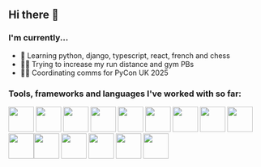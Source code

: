 ## Hi there 👋

### I'm currently...
-  🌱 Learning python, django, typescript, react, french and chess
-  🏃💪 Trying to increase my run distance and gym PBs
-  🐍🐍 Coordinating comms for PyCon UK 2025

### Tools, frameworks and languages I've worked with so far:
<img style="height:50px;" src="https://github.com/KatieB5/KatieB5/assets/37502118/59f4e1f2-7914-4565-a12e-52c53477cae2"/> <img style="height:50px;" src="https://github.com/KatieB5/KatieB5/assets/37502118/ff06ce80-0e51-4339-b558-64abbb4d9f7a"/> <img style="height:50px;" src="https://github.com/KatieB5/KatieB5/assets/37502118/c2881281-49b7-4bc5-b37a-6cd3c4e9ebaf"/> <img style="height:50px;" src="https://github.com/KatieB5/KatieB5/assets/37502118/41968b9d-ce22-4cae-995e-698b14d3139c"/> <img style="height:50px;" src="https://github.com/KatieB5/KatieB5/assets/37502118/3dfb59e6-f4c7-4fd7-a1cc-922b8103110c"/> <img style="height:50px;" src="https://github.com/KatieB5/KatieB5/assets/37502118/8ca87ef8-e7fe-4bb7-b953-68d5beb888d9"/> <img style="height:50px;" src="https://github.com/KatieB5/KatieB5/assets/37502118/0120241f-c58a-49ea-b111-6137ce5fe3eb"/> <img style="height:50px;" src="https://docs.flutter.dev/assets/images/flutter-logo-sharing.png"/> <img style="height:50px;" src="https://www.svgrepo.com/show/331488/mongodb.svg"/> <img style="height:50px;" src="https://cdn4.iconfinder.com/data/icons/flat-pro-database-set-1/32/sql-badge-512.png"/><img style="height:50px;" src="https://upload.wikimedia.org/wikipedia/commons/thumb/d/d5/Tailwind_CSS_Logo.svg/1024px-Tailwind_CSS_Logo.svg.png"/> <img style="height:50px;" src="https://static-00.iconduck.com/assets.00/next-js-icon-2048x2048-5dqjgeku.png"/> <img style="height:50px;" src="https://static-00.iconduck.com/assets.00/typescript-icon-icon-1024x1024-vh3pfez8.png"/> <img style="height:50px;" src="https://encrypted-tbn0.gstatic.com/images?q=tbn:ANd9GcRKbaw-k_0RKwf1WzasaX3fDLQamF6er6YN4Q&s"/> <img style="height:50px;" src="https://cdn-icons-png.flaticon.com/512/919/919853.png"/>


 






